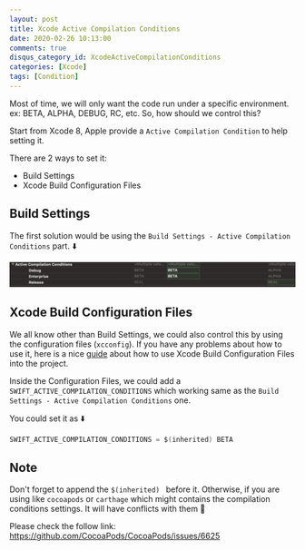 ```yaml
---
layout: post
title: Xcode Active Compilation Conditions
date: 2020-02-26 10:13:00
comments: true
disqus_category_id: XcodeActiveCompilationConditions
categories: [Xcode]
tags: [Condition]
---
```


Most of time, we will only want the code run under a specific environment. ex: BETA, ALPHA, DEBUG, RC, etc. So, how should we control this?

Start from Xcode 8, Apple provide a `Active Compilation Condition` to help setting it.

There are 2 ways to set it:

- Build Settings
- Xcode Build Configuration Files

## Build Settings

The first solution would be using the `Build Settings - Active Compilation Conditions` part. ⬇️

![buildsettings](/images/2020-02-26-Xcode-Active-Compilation-Conditions/buildsettings.png)

## Xcode Build Configuration Files

We all know other than Build Settings, we could also control this by using the configuration files (`xcconfig`). If you have any problems about how to use it, here is a nice [guide](http://www.jontolof.com/cocoa/using-xcconfig-files-for-you-xcode-project/) about how to use Xcode Build Configuration Files into the project.

Inside the Configuration Files, we could add a `SWIFT_ACTIVE_COMPILATION_CONDITIONS` which working same as the `Build Settings - Active Compilation Conditions` one.

You could set it as ⬇️

```swift
SWIFT_ACTIVE_COMPILATION_CONDITIONS = $(inherited) BETA
```

## Note

Don't forget to append the `$(inherited) ` before it. Otherwise, if you are using like `cocoapods` or `carthage` which might contains the compilation conditions settings. It will have conflicts with them 🙁

Please check the follow link:
<https://github.com/CocoaPods/CocoaPods/issues/6625>
